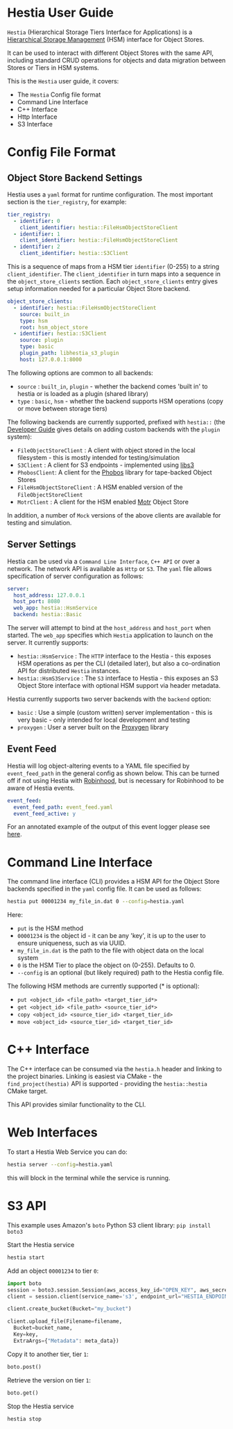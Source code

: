 # Hestia User Guide

`Hestia` (Hierarchical Storage Tiers Interface for Applications) is a [Hierarchical Storage Management](https://en.wikipedia.org/wiki/Hierarchical_storage_management) (HSM) interface for Object Stores.

It can be used to interact with different Object Stores with the same API, including standard CRUD operations for objects and data migration between Stores or Tiers in HSM systems.

This is the `Hestia` user guide, it covers:

* The `Hestia` Config file format
* Command Line Interface
* C++ Interface
* Http Interface
* S3 Interface

# Config File Format

## Object Store Backend Settings

Hestia uses a `yaml` format for runtime configuration. The most important section is the `tier_registry`, for example:

```yaml
tier_registry:
  - identifier: 0
    client_identifier: hestia::FileHsmObjectStoreClient
  - identifier: 1
    client_identifier: hestia::FileHsmObjectStoreClient
  - identifier: 2
    client_identifier: hestia::S3Client
```

This is a sequence of maps from a HSM tier `identifier` (0-255) to a string `client_identifier`. The `client_identifier` in turn maps into a sequence in the `object_store_clients` section. Each `object_store_clients` entry gives setup information needed for a particular Object Store backend.

```yaml
object_store_clients:
  - identifier: hestia::FileHsmObjectStoreClient
    source: built_in
    type: hsm
    root: hsm_object_store
  - identifier: hestia::S3Client
    source: plugin
    type: basic
    plugin_path: libhestia_s3_plugin
    host: 127.0.0.1:8000
```

The following options are common to all backends:

* `source` : `built_in`, `plugin` - whether the backend comes 'built in' to hestia or is loaded as a plugin (shared library)
* `type` : `basic`, `hsm` - whether the backend supports HSM operations (copy or move between storage tiers)

The following backends are currently supported, prefixed with `hestia::` (the [Developer Guide](DeveloperGuide.md) gives details on adding custom backends with the `plugin` system):

* `FileObjectStoreClient` : A client with object stored in the local filesystem - this is mostly intended for testing/simulation
* `S3Client` : A client for S3 endpoints - implemented using [libs3](https://github.com/bji/libs3)
* `PhobosClient`: A client for the [Phobos](https://github.com/cea-hpc/phobos) library for tape-backed Object Stores
* `FileHsmObjectStoreClient` : A HSM enabled version of the `FileObjectStoreClient`
* `MotrClient` : A client for the HSM enabled [Motr](https://github.com/Seagate/cortx-motr) Object Store

In addition, a number of `Mock` versions of the above clients are available for testing and simulation.

## Server Settings

Hestia can be used via a `Command Line Interface`, `C++ API` or over a network. The network API is available as `Http` or `S3`. The `yaml` file allows specification of server configuration as follows:

```yaml
server:
  host_address: 127.0.0.1
  host_port: 8080
  web_app: hestia::HsmService
  backend: hestia::Basic
```

The server will attempt to bind at the `host_address` and `host_port` when started. The `web_app` specifies which `Hestia` application to launch on the server. It currently supports:

* `hestia::HsmService` : The `HTTP` interface to the Hestia - this exposes HSM operations as per the CLI (detailed later), but also a co-ordination API for distributed `Hestia` instances.
* `hestia::HsmS3Service` : The `S3` interface to Hestia - this exposes an S3 Object Store interface with optional HSM support via header metadata.

Hestia currently supports two server backends with the `backend` option:

* `basic` : Use a simple (custom written) server implementation - this is very basic - only intended for local development and testing
* `proxygen` : User a server built on the [Proxygen](https://github.com/facebook/proxygen) library

## Event Feed

Hestia will log object-altering events to a YAML file specified by `event_feed_path` in the general config as shown below. This can be turned off if not using Hestia with [Robinhood](https://github.com/cea-hpc/librobinhood/), but is necessary for Robinhood to be aware of Hestia events.  

```yaml
event_feed:
  event_feed_path: event_feed.yaml
  event_feed_active: y
```

For an annotated example of the output of this event logger please see [here](Markdown/event_feed_format.md).  

# Command Line Interface

The command line interface (CLI) provides a HSM API for the Object Store backends specified in the `yaml` config file. It can be used as follows:

```bash
hestia put 00001234 my_file_in.dat 0 --config=hestia.yaml
```

Here:
* `put` is the HSM method
* `00001234` is the object id - it can be any 'key', it is up to the user to ensure uniqueness, such as via UUID.
* `my_file_in.dat` is the path to the file with object data on the local system
* `0` is the HSM Tier to place the object on (0-255). Defaults to 0.
* `--config` is an optional (but likely required) path to the Hestia config file.

The following HSM methods are currently supported (* is optional):

* `put <object_id> <file_path> <target_tier_id*>`
* `get <object_id> <file_path> <source_tier_id*>`
* `copy <object_id> <source_tier_id> <target_tier_id>`
* `move <object_id> <source_tier_id> <target_tier_id>`

# C++ Interface

The C++ interface can be consumed via the `hestia.h` header and linking to the project binaries. Linking is easiest via CMake - the `find_project(hestia)` API is supported - providing the `hestia::hestia` CMake target.

This API provides similar functionality to the CLI.

# Web Interfaces

To start a Hestia Web Service you can do:

```bash
hestia server --config=hestia.yaml
```

this will block in the terminal while the service is running.

# S3 API

This example uses Amazon's `boto` Python S3 client library: `pip install boto3`

Start the Hestia service

```bash
hestia start
```

Add an object `00001234` to tier `0`:

```python
import boto
session = boto3.session.Session(aws_access_key_id="OPEN_KEY", aws_secret_access_key="SECRET_KEY")
client = session.client(service_name='s3', endpoint_url="HESTIA_ENDPOINT")

client.create_bucket(Bucket="my_bucket")

client.upload_file(Filename=filename,
  Bucket=bucket_name,
  Key=key,
  ExtraArgs={"Metadata": meta_data})
```

Copy it to another tier, tier `1`:

```python
boto.post()
```

Retrieve the version on tier `1`:

```python
boto.get()
```

Stop the Hestia service

```python
hestia stop
```